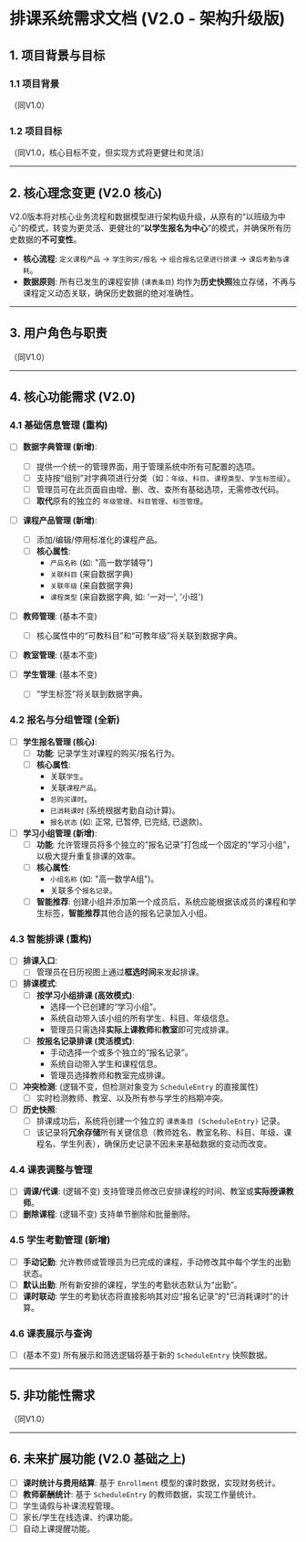 # 排课系统需求文档 (V2.0 - 架构升级版)

## 1. 项目背景与目标

### 1.1 项目背景
（同V1.0）

### 1.2 项目目标
（同V1.0，核心目标不变，但实现方式将更健壮和灵活）

---

## 2. 核心理念变更 (V2.0 核心)

V2.0版本将对核心业务流程和数据模型进行架构级升级，从原有的“以班级为中心”的模式，转变为更灵活、更健壮的“**以学生报名为中心**”的模式，并确保所有历史数据的**不可变性**。

*   **核心流程**: `定义课程产品` -> `学生购买/报名` -> `组合报名记录进行排课` -> `课后考勤与课耗`。
*   **数据原则**: 所有已发生的课程安排 (`课表条目`) 均作为**历史快照**独立存储，不再与课程定义动态关联，确保历史数据的绝对准确性。

---

## 3. 用户角色与职责

（同V1.0）

---

## 4. 核心功能需求 (V2.0)

### 4.1 基础信息管理 (重构)

- [ ] **数据字典管理 (新增)**:
  - [ ] 提供一个统一的管理界面，用于管理系统中所有可配置的选项。
  - [ ] 支持按“组别”对字典项进行分类（如：`年级`、`科目`、`课程类型`、`学生标签组`）。
  - [ ] 管理员可在此页面自由增、删、改、查所有基础选项，无需修改代码。
  - [ ] **取代**原有的独立的 `年级管理`、`科目管理`、`标签管理`。

- [ ] **课程产品管理 (新增)**:
  - [ ] 添加/编辑/停用标准化的课程产品。
  - [ ] **核心属性**:
    - `产品名称` (如: "高一数学辅导")
    - `关联科目` (来自数据字典)
    - `关联年级` (来自数据字典)
    - `课程类型` (来自数据字典, 如: '一对一', '小班')

- [ ] **教师管理**: (基本不变)
  - [ ] 核心属性中的“可教科目”和“可教年级”将关联到数据字典。

- [ ] **教室管理**: (基本不变)

- [ ] **学生管理**: (基本不变)
  - [ ] “学生标签”将关联到数据字典。

### 4.2 报名与分组管理 (全新)

- [ ] **学生报名管理 (核心)**:
  - [ ] **功能**: 记录学生对课程的购买/报名行为。
  - [ ] **核心属性**:
    - 关联`学生`。
    - 关联`课程产品`。
    - `总购买课时`。
    - `已消耗课时` (系统根据考勤自动计算)。
    - `报名状态` (如: 正常, 已暂停, 已完结, 已退款)。

- [ ] **学习小组管理 (新增)**:
  - [ ] **功能**: 允许管理员将多个独立的“报名记录”打包成一个固定的“学习小组”，以极大提升重复排课的效率。
  - [ ] **核心属性**:
    - `小组名称` (如: "高一数学A组")。
    - 关联多个`报名记录`。
  - [ ] **智能推荐**: 创建小组并添加第一个成员后，系统应能根据该成员的课程和学生标签，**智能推荐**其他合适的报名记录加入小组。

### 4.3 智能排课 (重构)

- [ ] **排课入口**:
  - [ ] 管理员在日历视图上通过**框选时间**来发起排课。
- [ ] **排课模式**:
  - [ ] **按学习小组排课 (高效模式)**:
    - 选择一个已创建的“学习小组”。
    - 系统自动带入该小组的所有学生、科目、年级信息。
    - 管理员只需选择**实际上课教师**和**教室**即可完成排课。
  - [ ] **按报名记录排课 (灵活模式)**:
    - 手动选择一个或多个独立的“报名记录”。
    - 系统自动带入学生和课程信息。
    - 管理员选择教师和教室完成排课。
- [ ] **冲突检测**: (逻辑不变，但检测对象变为 `ScheduleEntry` 的直接属性)
  - [ ] 实时检测教师、教室、以及所有参与学生的档期冲突。
- [ ] **历史快照**:
  - [ ] 排课成功后，系统将创建一个独立的 `课表条目 (ScheduleEntry)` 记录。
  - [ ] 该记录将**冗余存储**所有关键信息（教师姓名、教室名称、科目、年级、课程名、学生列表），确保历史记录不因未来基础数据的变动而改变。

### 4.4 课表调整与管理

- [ ] **调课/代课**: (逻辑不变) 支持管理员修改已安排课程的时间、教室或**实际授课教师**。
- [ ] **删除课程**: (逻辑不变) 支持单节删除和批量删除。

### 4.5 学生考勤管理 (新增)

- [ ] **手动记勤**: 允许教师或管理员为已完成的课程，手动修改其中每个学生的出勤状态。
- [ ] **默认出勤**: 所有新安排的课程，学生的考勤状态默认为“出勤”。
- [ ] **课时联动**: 学生的考勤状态将直接影响其对应“报名记录”的“已消耗课时”的计算。

### 4.6 课表展示与查询

- [ ] (基本不变) 所有展示和筛选逻辑将基于新的 `ScheduleEntry` 快照数据。

---

## 5. 非功能性需求

（同V1.0）

---

## 6. 未来扩展功能 (V2.0 基础之上)

- [ ] **课时统计与费用结算**: 基于 `Enrollment` 模型的课时数据，实现财务统计。
- [ ] **教师薪酬统计**: 基于 `ScheduleEntry` 的教师数据，实现工作量统计。
- [ ] 学生请假与补课流程管理。
- [ ] 家长/学生在线选课、约课功能。
- [ ] 自动上课提醒功能。

